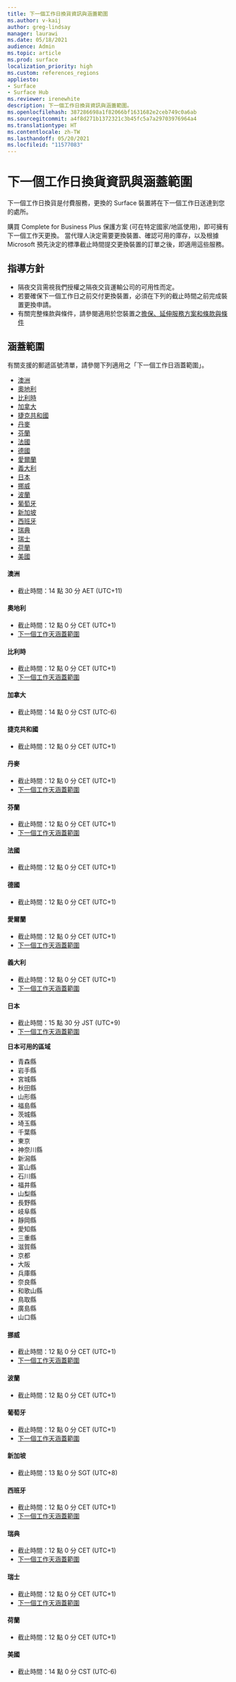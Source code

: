 ```yaml
---
title: 下一個工作日換貨資訊與涵蓋範圍
ms.author: v-kaij
author: greg-lindsay
manager: laurawi
ms.date: 05/18/2021
audience: Admin
ms.topic: article
ms.prod: surface
localization_priority: high
ms.custom: references_regions
appliesto:
- Surface
- Surface Hub
ms.reviewer: irenewhite
description: 下一個工作日換貨資訊與涵蓋範圍。
ms.openlocfilehash: 387286698a1f82066bf1631682e2ceb749c0a6ab
ms.sourcegitcommit: a4f8d271b1372321c3b45fc5a7a29703976964a4
ms.translationtype: HT
ms.contentlocale: zh-TW
ms.lasthandoff: 05/20/2021
ms.locfileid: "11577083"
---
```

# <a name="next-business-day-replacement-information--coverage-areas"></a>下一個工作日換貨資訊與涵蓋範圍

下一個工作日換貨是付費服務，更換的 Surface 裝置將在下一個工作日送達到您的處所。 

購買 Complete for Business Plus 保護方案 (可在特定國家/地區使用)，即可擁有下一個工作天更換。 當代理人決定需要更換裝置、確認可用的庫存，以及根據 Microsoft 預先決定的標準截止時間提交更換裝置的訂單之後，即適用這些服務。 

## <a name="guidelines"></a>指導方針

- 隔夜交貨需視我們授權之隔夜交貨運輸公司的可用性而定。
- 若要確保下一個工作日之前交付更換裝置，必須在下列的截止時間之前完成裝置更換申請。
- 有關完整條款與條件，請參閱適用於您裝置之[擔保、延伸服務方案和條款與條件](https://support.microsoft.com/topic/warranties-extended-service-plans-and-terms-conditions-for-your-device-eedf7a23-84a7-1a47-480b-0e10503eedf5)

## <a name="coverage"></a>涵蓋範圍

有關支援的郵遞區號清單，請參閱下列適用之「下一個工作日涵蓋範圍」。 

- [澳洲](#australia)
- [奧地利](#austria)
- [比利時](#belgium)
- [加拿大](#canada)
- [捷克共和國](#czech-republic)
- [丹麥](#denmark)
- [芬蘭](#finland)
- [法國](#france)
- [德國](#germany)
- [愛爾蘭](#ireland)
- [義大利](#italy)
- [日本](#japan)
- [挪威](#norway)
- [波蘭](#poland)
- [葡萄牙](#portugal)
- [新加坡](#singapore)
- [西班牙](#spain)
- [瑞典](#sweden)
- [瑞士](#switzerland)
- [荷蘭](#the-netherlands)
- [美國](#united-states)


#### <a name="australia"></a>澳洲

- 截止時間：14 點 30 分 AET (UTC+11)

#### <a name="austria"></a>奧地利

- 截止時間：12 點 0 分 CET (UTC+1)
- [下一個工作天涵蓋範圍](https://download.microsoft.com/download/5/7/5/575447e3-70c1-468b-a714-22d3cded7a6e/NBD%20Coverage%20-%20Austria%20Post%20Codes%20030321.xlsx)

#### <a name="belgium"></a>比利時

- 截止時間：12 點 0 分 CET (UTC+1)
- [下一個工作天涵蓋範圍](https://download.microsoft.com/download/f/b/9/fb95d99c-1403-4ecf-bbde-0bab2af2c2ce/NBD%20Coverage%20-%20Belgium%20Post%20Codes%20030321.xlsx)

#### <a name="canada"></a>加拿大

- 截止時間：14 點 0 分 CST (UTC-6)

#### <a name="czech-republic"></a>捷克共和國

- 截止時間：12 點 0 分 CET (UTC+1)

#### <a name="denmark"></a>丹麥 

- 截止時間：12 點 0 分 CET (UTC+1) 
- [下一個工作天涵蓋範圍](https://download.microsoft.com/download/9/e/6/9e6b4db6-b9f6-412e-a296-a10b5bc6e591/NBD%20Coverage%20-%20Denmark%20Post%20Codes%20030321.xlsx)

#### <a name="finland"></a>芬蘭

- 截止時間：12 點 0 分 CET (UTC+1)
- [下一個工作天涵蓋範圍](https://download.microsoft.com/download/b/d/d/bddd01a3-6f8e-4bd2-9549-4dbf0a5aee86/NBD%20Coverage%20-%20Finland%20Post%20Codes%20030321.xlsx)

#### <a name="france"></a>法國

- 截止時間：12 點 0 分 CET (UTC+1)

#### <a name="germany"></a>德國

- 截止時間：12 點 0 分 CET (UTC+1)

#### <a name="ireland"></a>愛爾蘭

- 截止時間：12 點 0 分 CET (UTC+1)
- [下一個工作天涵蓋範圍](https://download.microsoft.com/download/d/6/f/d6f05276-3657-49d3-8871-a2e445b686ef/NBD%20Coverage%20-%20Ireland%20Post%20Codes%20030321.xlsx)

#### <a name="italy"></a>義大利

- 截止時間：12 點 0 分 CET (UTC+1)
- [下一個工作天涵蓋範圍](https://download.microsoft.com/download/6/9/a/69a57c96-f4ce-4f93-a99a-2469ed737351/NBD%20Coverage%20-%20Italy%20Post%20Codes%20030321.xlsx)

#### <a name="japan"></a>日本

- 截止時間：15 點 30 分 JST (UTC+9)
- [下一個工作天涵蓋範圍](https://cdn.techcommunity.microsoft.com/assets/Surface/jp-next-day-replace-surface.pdf)

**日本可用的區域** 

- 青森縣
- 岩手縣
- 宮城縣
- 秋田縣
- 山形縣
- 福島縣
- 茨城縣
- 埼玉縣
- 千葉縣
- 東京
- 神奈川縣
- 新潟縣
- 富山縣
- 石川縣
- 福井縣
- 山梨縣
- 長野縣
- 岐阜縣
- 靜岡縣
- 愛知縣
- 三重縣
- 滋賀縣
- 京都
- 大阪
- 兵庫縣
- 奈良縣
- 和歌山縣
- 鳥取縣
- 廣島縣
- 山口縣

#### <a name="norway"></a>挪威

- 截止時間：12 點 0 分 CET (UTC+1)
- [下一個工作天涵蓋範圍](https://download.microsoft.com/download/2/8/0/2803e50f-b7fb-431a-9eb9-efba7fb32260/NBD%20Coverage%20-%20Norway%20Post%20Codes%20032521.xlsx)

#### <a name="poland"></a>波蘭

- 截止時間：12 點 0 分 CET (UTC+1)


#### <a name="portugal"></a>葡萄牙

- 截止時間：12 點 0 分 CET (UTC+1)
- [下一個工作天涵蓋範圍](https://download.microsoft.com/download/5/1/4/5146ceeb-651c-4b10-afeb-ea1abb733e33/NBD%20Coverage%20-%20Portugal%20Post%20Codes%20030321.xlsx)

#### <a name="singapore"></a>新加坡

- 截止時間：13 點 0 分 SGT (UTC+8)

#### <a name="spain"></a>西班牙

- 截止時間：12 點 0 分 CET (UTC+1)
- [下一個工作天涵蓋範圍](https://download.microsoft.com/download/6/1/d/61da1e35-e17e-4a67-ab81-27cf7a21f91b/NBD%20Coveragef-%20Spain%20Post%20Codes%20030321.xlsx)

#### <a name="sweden"></a>瑞典

- 截止時間：12 點 0 分 CET (UTC+1)
- [下一個工作天涵蓋範圍](https://download.microsoft.com/download/3/c/8/3c8a0591-2ee9-4742-835f-86b8c79b986f/NBD%20Coverage%20-%20Sweden%20Post%20Codes%20030321.xlsx)

#### <a name="switzerland"></a>瑞士

- 截止時間：12 點 0 分 CET (UTC+1)
- [下一個工作天涵蓋範圍](https://download.microsoft.com/download/e/6/9/e69789ca-4617-4b23-afb2-09529f320de3/NBD%20Coverage%20-%20Switzerland%20Post%20Codes%20030321%20update.xlsx)

#### <a name="the-netherlands"></a>荷蘭

- 截止時間：12 點 0 分 CET (UTC+1)

#### <a name="united-states"></a>美國 

- 截止時間：14 點 0 分 CST (UTC-6)
